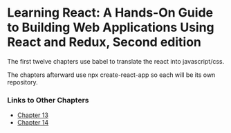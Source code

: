 <h1>Learning React: A Hands-On Guide to Building Web Applications Using React and Redux, Second edition</h1>

<p>The first twelve chapters use babel to translate the react into javascript/css.</p>
<p>The chapters afterward use npx create-react-app so each will be its own repository.</p>

<h3>Links to Other Chapters</h3>
<ul>
  <li><a href="https://github.com/justinfrey64/learning-react-chapter-13">Chapter 13</a></li>
  <li><a href="https://github.com/justinfrey64/learning-react-chapter-14">Chapter 14</a></li>
</ul>

